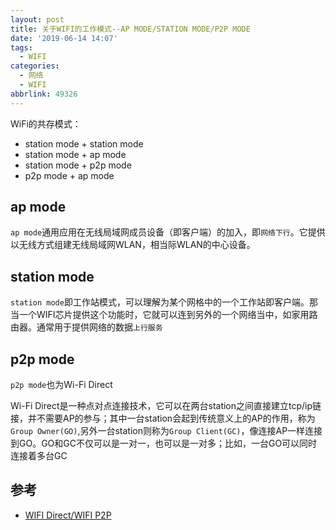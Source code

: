 ```yaml
---
layout: post
title: 关于WIFI的工作模式--AP MODE/STATION MODE/P2P MODE
date: '2019-06-14 14:07'
tags:
  - WIFI
categories:
  - 网络
  - WIFI
abbrlink: 49326
---
```


WiFi的共存模式：
- station mode + station mode
- station mode + ap mode
- station mode + p2p mode
- p2p mode + ap mode


<!--more-->


## ap mode

`ap mode`通用应用在无线局域网成员设备（即客户端）的加入，即`网络下行`。它提供以无线方式组建无线局域网WLAN，相当际WLAN的中心设备。

## station mode

`station mode`即工作站模式，可以理解为某个网格中的一个工作站即客户端。那当一个WIFI芯片提供这个功能时，它就可以连到另外的一个网络当中，如家用路由器。通常用于提供网络的数据`上行服务`

## p2p mode

`p2p mode`也为Wi-Fi Direct

Wi-Fi Direct是一种点对点连接技术，它可以在两台station之间直接建立tcp/ip链接，并不需要AP的参与；其中一台station会起到传统意义上的AP的作用，称为`Group Owner(GO)`,另外一台station则称为`Group Client(GC)`，像连接AP一样连接到GO。GO和GC不仅可以是一对一，也可以是一对多；比如，一台GO可以同时连接着多台GC



## 参考

* [WIFI Direct/WIFI P2P](https://blog.csdn.net/wirelessdisplay/article/details/53365377)
